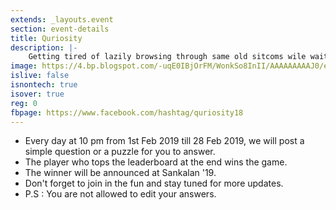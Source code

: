 ```yaml
---
extends: _layouts.event
section: event-details
title: Quriosity
description: |-
    Getting tired of lazily browsing through same old sitcoms wile waiting for dinner? Fret Not, for Sankalan 2019 presents Quriosity’18, every night at 10. From the 1st to the 28th of Feb, we will give you a knowledgeable prime-time. One that you are bound not to miss!
image: https://4.bp.blogspot.com/-uqE0IBjOrFM/WonkSo8InII/AAAAAAAAAJ0/eLx2Uwa5ET0phRygmuupkdXZhqUl4J_pgCLcBGAs/s1600/quriosity.png
islive: false
isnontech: true
isover: true
reg: 0
fbpage: https://www.facebook.com/hashtag/quriosity18
---
```

- Every day at 10 pm from 1st Feb 2019 till 28 Feb 2019, we will post a simple question or a puzzle for you to answer.
- The player who tops the leaderboard at the end wins the game.
- The winner will be announced at Sankalan '19.
- Don't forget to join in the fun and stay tuned for more updates.
- P.S : You are not allowed to edit your answers.